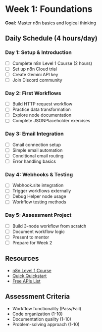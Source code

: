 # Week 1: Foundations

**Goal:** Master n8n basics and logical thinking

## Daily Schedule (4 hours/day)

### Day 1: Setup & Introduction
- [ ] Complete n8n Level 1 Course (2 hours)
- [ ] Set up n8n Cloud trial
- [ ] Create Gemini API key
- [ ] Join Discord community

### Day 2: First Workflows
- [ ] Build HTTP request workflow
- [ ] Practice data transformation
- [ ] Explore node documentation
- [ ] Complete JSONPlaceholder exercises

### Day 3: Email Integration
- [ ] Gmail connection setup
- [ ] Simple email automation
- [ ] Conditional email routing
- [ ] Error handling basics

### Day 4: Webhooks & Testing
- [ ] Webhook.site integration
- [ ] Trigger workflows externally
- [ ] Debug Helper node usage
- [ ] Workflow testing methods

### Day 5: Assessment Project
- [ ] Build 3-node workflow from scratch
- [ ] Document workflow logic
- [ ] Present to mentor
- [ ] Prepare for Week 2

## Resources
- [n8n Level 1 Course](https://docs.n8n.io/courses/level-one/)
- [Quick Quickstart](https://docs.n8n.io/try-it-out/quickstart/)
- [Free APIs List](../resources/free-apis.md)

## Assessment Criteria
- Workflow functionality (Pass/Fail)
- Code organization (1-10)
- Documentation quality (1-10)
- Problem-solving approach (1-10)
